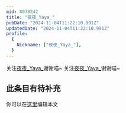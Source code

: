 ```yaml
---
mid: 8078242
title: "夜夜_Yaya_"
pubDate: "2024-11-04T11:22:10.991Z"
updatedDate: "2024-11-04T11:22:10.991Z"
profile:
  {
    Nickname: ["夜夜_Yaya_"],
  }
---
```


关注[夜夜_Yaya_](https://space.bilibili.com/8078242)谢谢喵~ 关注[夜夜_Yaya_](https://space.bilibili.com/8078242)谢谢喵~

## 此条目有待补充
你可以在[这里](https://github.com/Yuhanawa/VTuber.ICU-Content/edit/master/v/夜夜_Yaya_/index.md)编辑本文

